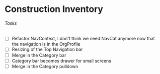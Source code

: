 # Construction Inventory
###### Tasks
- [ ] Refactor NavContext, I don't think we need NavCat anymore now that the navigation is in the OrgProfile 
- [ ] Resizing of the Top Navigation bar
- [ ] Merge in the Category bar
- [ ] Category bar becomes drawer for small screens
- [ ] Merge in the Category pulldown